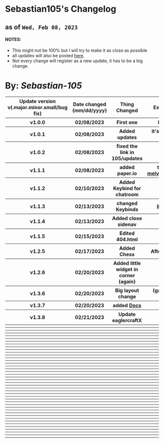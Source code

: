 # Sebastian105's Changelog
## as of `Wed, Feb 08, 2023`
#### NOTES: 
- This might not be 100% but I will try to make it as close as possible
- all updates will also be posted <a href="https://github.com/Sebastian-105/Sebastian-105.github.io/releases/">here</a>.
-  Not every change will register as a new update, it has to be a big change.
# By: ***Sebastian-105***


<table>
  <tr>
    <th>Update version v(.major.minor.small/bug fix)</th>
    <th>Date changed (mm/dd/yyyy)</th>
    <th>Thing Changed</th>
    <th>Extra Details</th>
  </tr>
  <tr>
    <th>v1.0.0</th><!-- Update version-->
    <th>02/08/2023</th><!-- Date changed (mm/dd/yyyy)-->
    <th>First one</th><!-- Thing changed-->
    <th>First one</th><!-- Extra details-->
  </tr>
  <tr>
    <th>v1.0.1</th><!-- Update version-->
    <th>02/08/2023</th><!-- Date changed (mm/dd/yyyy)-->
    <th>Added updates</th><!-- Thing changed-->
    <th>it's in the side bar</th><!-- Extra details-->
  </tr>
  <tr>
    <th>v1.0.2</th><!-- Update version-->
    <th>02/08/2023</th><!-- Date changed (mm/dd/yyyy)-->
    <th>fixed the link in 105/updates</th><!-- Thing changed-->
    <th>N/A</th><!-- Extra details-->
  </tr>
  <tr>
    <th>v1.1.1</th><!-- Update version-->
    <th>02/08/2023</th><!-- Date changed (mm/dd/yyyy)-->
    <th>added paper.io</th><!-- Thing changed-->
    <th>thanks to <a href="https://melvin.cluster.ws">melvin.cluster.ws</a></th><!-- Extra details-->
  </tr>
  <tr>
    <th>v1.1.2</th><!-- Update version-->
    <th>02/10/2023</th><!-- Date changed (mm/dd/yyyy)-->
    <th>Added Keybind for chatroom</th><!-- Thing changed-->
    <th>shift + c</th><!-- Extra details-->
  </tr>
  <tr>
    <th>v1.1.3</th><!-- Update version-->
    <th>02/13/2023</th><!-- Date changed (mm/dd/yyyy)-->
    <th>changed Keybinds</th><!-- Thing changed-->
    <th><a href="105/keybinds/index.html">links here</a></th><!-- Extra details-->
  </tr>
  <tr>
    <th>v1.1.4</th><!-- Update version-->
    <th>02/13/2023</th><!-- Date changed (mm/dd/yyyy)-->
    <th>Added close sidenav</th><!-- Thing changed-->
    <th>n/a</th><!-- Extra details-->
  </tr>
  <tr>
    <th>v1.1.5</th><!-- Update version-->
    <th>02/15/2023</th><!-- Date changed (mm/dd/yyyy)-->
    <th>Edited 404.html</th><!-- Thing changed-->
    <th>N/A</th><!-- Extra details-->
  </tr>
  <tr>
    <th>v1.2.5</th><!-- Update version-->
    <th>02/17/2023</th><!-- Date changed (mm/dd/yyyy)-->
    <th>Added Chess</th><!-- Thing changed-->
    <th>After long wait</th><!-- Extra details-->
  </tr>
  <tr>
    <th>v1.2.6</th><!-- Update version-->
    <th>02/20/2023</th><!-- Date changed (mm/dd/yyyy)-->
    <th>Added little widget in corner (again)</th><!-- Thing changed-->
    <th>N/A</th><!-- Extra details-->
  </tr>
  <tr>
    <th>v1.3.6</th><!-- Update version-->
    <th>02/20/2023</th><!-- Date changed (mm/dd/yyyy)-->
    <th>Big layout change</th><!-- Thing changed-->
    <th>(games page only)</th><!-- Extra details-->
  </tr>
  <tr>
    <th>v1.3.7</th><!-- Update version-->
    <th>02/20/2023</th><!-- Date changed (mm/dd/yyyy)-->
    <th>added <a href="docs/index.html">Docs</a></th><!-- Thing changed-->
    <th>n/a</th><!-- Extra details-->
  </tr>
  <tr>
    <th>v1.3.8</th><!-- Update version-->
    <th>02/21/2023</th><!-- Date changed (mm/dd/yyyy)-->
    <th>Update eaglercraftX</th><!-- Thing changed-->
    <th>N/A</th><!-- Extra details-->
  </tr>
  <tr>
    <th></th><!-- Update version-->
    <th></th><!-- Date changed (mm/dd/yyyy)-->
    <th></th><!-- Thing changed-->
    <th></th><!-- Extra details-->
  </tr>
  <tr>
    <th></th><!-- Update version-->
    <th></th><!-- Date changed (mm/dd/yyyy)-->
    <th></th><!-- Thing changed-->
    <th></th><!-- Extra details-->
  </tr>
  <tr>
    <th></th><!-- Update version-->
    <th></th><!-- Date changed (mm/dd/yyyy)-->
    <th></th><!-- Thing changed-->
    <th></th><!-- Extra details-->
  </tr>
  <tr>
    <th></th><!-- Update version-->
    <th></th><!-- Date changed (mm/dd/yyyy)-->
    <th></th><!-- Thing changed-->
    <th></th><!-- Extra details-->
  </tr>
  <tr>
    <th></th><!-- Update version-->
    <th></th><!-- Date changed (mm/dd/yyyy)-->
    <th></th><!-- Thing changed-->
    <th></th><!-- Extra details-->
  </tr>
  <tr>
    <th></th><!-- Update version-->
    <th></th><!-- Date changed (mm/dd/yyyy)-->
    <th></th><!-- Thing changed-->
    <th></th><!-- Extra details-->
  </tr>
  <tr>
    <th></th><!-- Update version-->
    <th></th><!-- Date changed (mm/dd/yyyy)-->
    <th></th><!-- Thing changed-->
    <th></th><!-- Extra details-->
  </tr>
  <tr>
    <th></th><!-- Update version-->
    <th></th><!-- Date changed (mm/dd/yyyy)-->
    <th></th><!-- Thing changed-->
    <th></th><!-- Extra details-->
  </tr>
  <tr>
    <th></th><!-- Update version-->
    <th></th><!-- Date changed (mm/dd/yyyy)-->
    <th></th><!-- Thing changed-->
    <th></th><!-- Extra details-->
  </tr>
  <tr>
    <th></th><!-- Update version-->
    <th></th><!-- Date changed (mm/dd/yyyy)-->
    <th></th><!-- Thing changed-->
    <th></th><!-- Extra details-->
  </tr>
  <tr>
    <th></th><!-- Update version-->
    <th></th><!-- Date changed (mm/dd/yyyy)-->
    <th></th><!-- Thing changed-->
    <th></th><!-- Extra details-->
  </tr>
  <tr>
    <th></th><!-- Update version-->
    <th></th><!-- Date changed (mm/dd/yyyy)-->
    <th></th><!-- Thing changed-->
    <th></th><!-- Extra details-->
  </tr>
  <tr>
    <th></th><!-- Update version-->
    <th></th><!-- Date changed (mm/dd/yyyy)-->
    <th></th><!-- Thing changed-->
    <th></th><!-- Extra details-->
  </tr>
  <tr>
    <th></th><!-- Update version-->
    <th></th><!-- Date changed (mm/dd/yyyy)-->
    <th></th><!-- Thing changed-->
    <th></th><!-- Extra details-->
  </tr>
  <tr>
    <th></th><!-- Update version-->
    <th></th><!-- Date changed (mm/dd/yyyy)-->
    <th></th><!-- Thing changed-->
    <th></th><!-- Extra details-->
  </tr>
  <tr>
    <th></th><!-- Update version-->
    <th></th><!-- Date changed (mm/dd/yyyy)-->
    <th></th><!-- Thing changed-->
    <th></th><!-- Extra details-->
  </tr>
  <tr>
    <th></th><!-- Update version-->
    <th></th><!-- Date changed (mm/dd/yyyy)-->
    <th></th><!-- Thing changed-->
    <th></th><!-- Extra details-->
  </tr>
  <tr>
    <th></th><!-- Update version-->
    <th></th><!-- Date changed (mm/dd/yyyy)-->
    <th></th><!-- Thing changed-->
    <th></th><!-- Extra details-->
  </tr>
  <tr>
    <th></th><!-- Update version-->
    <th></th><!-- Date changed (mm/dd/yyyy)-->
    <th></th><!-- Thing changed-->
    <th></th><!-- Extra details-->
  </tr>
  <tr>
    <th></th><!-- Update version-->
    <th></th><!-- Date changed (mm/dd/yyyy)-->
    <th></th><!-- Thing changed-->
    <th></th><!-- Extra details-->
  </tr>
  <tr>
    <th></th><!-- Update version-->
    <th></th><!-- Date changed (mm/dd/yyyy)-->
    <th></th><!-- Thing changed-->
    <th></th><!-- Extra details-->
  </tr>
  <tr>
    <th></th><!-- Update version-->
    <th></th><!-- Date changed (mm/dd/yyyy)-->
    <th></th><!-- Thing changed-->
    <th></th><!-- Extra details-->
  </tr>
  <tr>
    <th></th><!-- Update version-->
    <th></th><!-- Date changed (mm/dd/yyyy)-->
    <th></th><!-- Thing changed-->
    <th></th><!-- Extra details-->
  </tr>
  <tr>
    <th></th><!-- Update version-->
    <th></th><!-- Date changed (mm/dd/yyyy)-->
    <th></th><!-- Thing changed-->
    <th></th><!-- Extra details-->
  </tr>
  <tr>
    <th></th><!-- Update version-->
    <th></th><!-- Date changed (mm/dd/yyyy)-->
    <th></th><!-- Thing changed-->
    <th></th><!-- Extra details-->
  </tr>
  <tr>
    <th></th><!-- Update version-->
    <th></th><!-- Date changed (mm/dd/yyyy)-->
    <th></th><!-- Thing changed-->
    <th></th><!-- Extra details-->
  </tr>
  <tr>
    <th></th><!-- Update version-->
    <th></th><!-- Date changed (mm/dd/yyyy)-->
    <th></th><!-- Thing changed-->
    <th></th><!-- Extra details-->
  </tr>
  <tr>
    <th></th><!-- Update version-->
    <th></th><!-- Date changed (mm/dd/yyyy)-->
    <th></th><!-- Thing changed-->
    <th></th><!-- Extra details-->
  </tr>
  <tr>
    <th></th><!-- Update version-->
    <th></th><!-- Date changed (mm/dd/yyyy)-->
    <th></th><!-- Thing changed-->
    <th></th><!-- Extra details-->
  </tr>
  <tr>
    <th></th><!-- Update version-->
    <th></th><!-- Date changed (mm/dd/yyyy)-->
    <th></th><!-- Thing changed-->
    <th></th><!-- Extra details-->
  </tr>
  <tr>
    <th></th><!-- Update version-->
    <th></th><!-- Date changed (mm/dd/yyyy)-->
    <th></th><!-- Thing changed-->
    <th></th><!-- Extra details-->
  </tr>
  <tr>
    <th></th><!-- Update version-->
    <th></th><!-- Date changed (mm/dd/yyyy)-->
    <th></th><!-- Thing changed-->
    <th></th><!-- Extra details-->
  </tr>
  <tr>
    <th></th><!-- Update version-->
    <th></th><!-- Date changed (mm/dd/yyyy)-->
    <th></th><!-- Thing changed-->
    <th></th><!-- Extra details-->
  </tr>
  <tr>
    <th></th><!-- Update version-->
    <th></th><!-- Date changed (mm/dd/yyyy)-->
    <th></th><!-- Thing changed-->
    <th></th><!-- Extra details-->
  </tr>
  <tr>
    <th></th><!-- Update version-->
    <th></th><!-- Date changed (mm/dd/yyyy)-->
    <th></th><!-- Thing changed-->
    <th></th><!-- Extra details-->
  </tr>
  <tr>
    <th></th><!-- Update version-->
    <th></th><!-- Date changed (mm/dd/yyyy)-->
    <th></th><!-- Thing changed-->
    <th></th><!-- Extra details-->
  </tr>
  <tr>
    <th></th><!-- Update version-->
    <th></th><!-- Date changed (mm/dd/yyyy)-->
    <th></th><!-- Thing changed-->
    <th></th><!-- Extra details-->
  </tr>
  <tr>
    <th></th><!-- Update version-->
    <th></th><!-- Date changed (mm/dd/yyyy)-->
    <th></th><!-- Thing changed-->
    <th></th><!-- Extra details-->
  </tr>
  <tr>
    <th></th><!-- Update version-->
    <th></th><!-- Date changed (mm/dd/yyyy)-->
    <th></th><!-- Thing changed-->
    <th></th><!-- Extra details-->
  </tr>
  <tr>
    <th></th><!-- Update version-->
    <th></th><!-- Date changed (mm/dd/yyyy)-->
    <th></th><!-- Thing changed-->
    <th></th><!-- Extra details-->
  </tr>
  <tr>
    <th></th><!-- Update version-->
    <th></th><!-- Date changed (mm/dd/yyyy)-->
    <th></th><!-- Thing changed-->
    <th></th><!-- Extra details-->
  </tr>
  </table>
